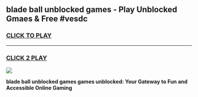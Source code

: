 
## blade ball unblocked games - Play Unblocked Gmaes & Free #vesdc
<h3>
<a href="https://premium.freeplayer.one?title=blade_ball_unblocked_games&ref=01M">CLICK TO PLAY</a></h3>
<hr>

<h3>
<a href="https://premium.freeplayer.one?title=blade_ball_unblocked_games&ref=01M">CLICK 2 PLAY</a>
  
</h3>

<a href="https://premium.freeplayer.one?title=blade_ball_unblocked_games&ref=01M"><img src="https://clearcache.store/games.png"></a>


**blade ball unblocked games games unblocked: Your Gateway to Fun and Accessible Online Gaming**
